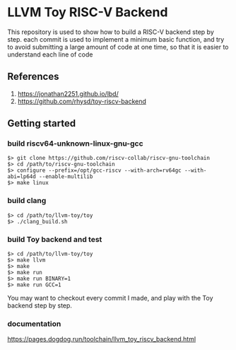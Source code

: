 # LLVM Toy RISC-V Backend

This repository is used to show how to build a RISC-V backend step by step. each
commit is used to implement a minimum basic function, and try to avoid
submitting a large amount of code at one time, so that it is easier to
understand each line of code

## References

1. https://jonathan2251.github.io/lbd/
2. https://github.com/rhysd/toy-riscv-backend

## Getting started

### build riscv64-unknown-linux-gnu-gcc

```
$> git clone https://github.com/riscv-collab/riscv-gnu-toolchain
$> cd /path/to/riscv-gnu-toolchain
$> configure --prefix=/opt/gcc-riscv --with-arch=rv64gc --with-abi=lp64d --enable-multilib
$> make linux
```

### build clang

```
$> cd /path/to/llvm-toy/toy
$> ./clang_build.sh
```

### build Toy backend and test

```
$> cd /path/to/llvm-toy/toy
$> make llvm
$> make 
$> make run
$> make run BINARY=1
$> make run GCC=1
```

You may want to checkout every commit I made, and play with the Toy backend step
by step.

### documentation

https://pages.dogdog.run/toolchain/llvm_toy_riscv_backend.html
